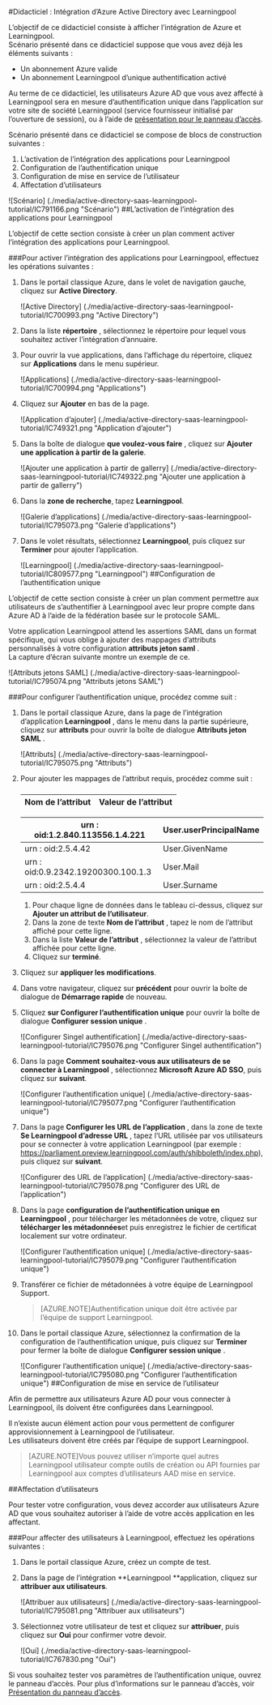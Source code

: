 <properties 
    pageTitle="Didacticiel : Intégration d’Azure Active Directory avec Learningpool | Microsoft Azure" 
    description="Découvrez comment utiliser Learningpool avec Azure Active Directory pour activer l’authentification unique, la mise en service automatisé et bien plus encore !" 
    services="active-directory" 
    authors="jeevansd"  
    documentationCenter="na" 
    manager="femila"/>
<tags 
    ms.service="active-directory" 
    ms.devlang="na" 
    ms.topic="article" 
    ms.tgt_pltfrm="na" 
    ms.workload="identity" 
    ms.date="09/29/2016" 
    ms.author="jeedes" />

#<a name="tutorial-azure-active-directory-integration-with-learningpool"></a>Didacticiel : Intégration d’Azure Active Directory avec Learningpool
  
L’objectif de ce didacticiel consiste à afficher l’intégration de Azure et Learningpool.  
Scénario présenté dans ce didacticiel suppose que vous avez déjà les éléments suivants :

-   Un abonnement Azure valide
-   Un abonnement Learningpool d’unique authentification activé
  
Au terme de ce didacticiel, les utilisateurs Azure AD que vous avez affecté à Learningpool sera en mesure d’authentification unique dans l’application sur votre site de société Learningpool (service fournisseur initialisé par l’ouverture de session), ou à l’aide de [présentation pour le panneau d’accès](active-directory-saas-access-panel-introduction.md).
  
Scénario présenté dans ce didacticiel se compose de blocs de construction suivantes :

1.  L’activation de l’intégration des applications pour Learningpool
2.  Configuration de l’authentification unique
3.  Configuration de mise en service de l’utilisateur
4.  Affectation d’utilisateurs

![Scénario] (./media/active-directory-saas-learningpool-tutorial/IC791166.png "Scénario")
##<a name="enabling-the-application-integration-for-learningpool"></a>L’activation de l’intégration des applications pour Learningpool
  
L’objectif de cette section consiste à créer un plan comment activer l’intégration des applications pour Learningpool.

###<a name="to-enable-the-application-integration-for-learningpool-perform-the-following-steps"></a>Pour activer l’intégration des applications pour Learningpool, effectuez les opérations suivantes :

1.  Dans le portail classique Azure, dans le volet de navigation gauche, cliquez sur **Active Directory**.

    ![Active Directory] (./media/active-directory-saas-learningpool-tutorial/IC700993.png "Active Directory")

2.  Dans la liste **répertoire** , sélectionnez le répertoire pour lequel vous souhaitez activer l’intégration d’annuaire.

3.  Pour ouvrir la vue applications, dans l’affichage du répertoire, cliquez sur **Applications** dans le menu supérieur.

    ![Applications] (./media/active-directory-saas-learningpool-tutorial/IC700994.png "Applications")

4.  Cliquez sur **Ajouter** en bas de la page.

    ![Application d’ajouter] (./media/active-directory-saas-learningpool-tutorial/IC749321.png "Application d’ajouter")

5.  Dans la boîte de dialogue **que voulez-vous faire** , cliquez sur **Ajouter une application à partir de la galerie**.

    ![Ajouter une application à partir de gallerry] (./media/active-directory-saas-learningpool-tutorial/IC749322.png "Ajouter une application à partir de gallerry")

6.  Dans la **zone de recherche**, tapez **Learningpool**.

    ![Galerie d’applications] (./media/active-directory-saas-learningpool-tutorial/IC795073.png "Galerie d’applications")

7.  Dans le volet résultats, sélectionnez **Learningpool**, puis cliquez sur **Terminer** pour ajouter l’application.

    ![Learningpool] (./media/active-directory-saas-learningpool-tutorial/IC809577.png "Learningpool")
##<a name="configuring-single-sign-on"></a>Configuration de l’authentification unique
  
L’objectif de cette section consiste à créer un plan comment permettre aux utilisateurs de s’authentifier à Learningpool avec leur propre compte dans Azure AD à l’aide de la fédération basée sur le protocole SAML.
  
Votre application Learningpool attend les assertions SAML dans un format spécifique, qui vous oblige à ajouter des mappages d’attributs personnalisés à votre configuration **attributs jeton saml** .  
La capture d’écran suivante montre un exemple de ce.

![Attributs jetons SAML] (./media/active-directory-saas-learningpool-tutorial/IC795074.png "Attributs jetons SAML")

###<a name="to-configure-single-sign-on-perform-the-following-steps"></a>Pour configurer l’authentification unique, procédez comme suit :

1.  Dans le portail classique Azure, dans la page de l’intégration d’application **Learningpool** , dans le menu dans la partie supérieure, cliquez sur **attributs** pour ouvrir la boîte de dialogue **Attributs jeton SAML** .

    ![Attributs] (./media/active-directory-saas-learningpool-tutorial/IC795075.png "Attributs")

2.  Pour ajouter les mappages de l’attribut requis, procédez comme suit :

    ###  

  	|Nom de l’attribut                |Valeur de l’attribut            |
  	|------------------------------|---------------------------|

     urn : oid:1.2.840.113556.1.4.221 | User.userPrincipalName
  	|-------------------------------|--------------------------|  
     urn : oid:2.5.4.42|User.GivenName   
  	|urn : oid:0.9.2342.19200300.100.1.3|User.Mail
  	|urn : oid:2.5.4.4|User.Surname

    1.  Pour chaque ligne de données dans le tableau ci-dessus, cliquez sur **Ajouter un attribut de l’utilisateur**.
    2.  Dans la zone de texte **Nom de l’attribut** , tapez le nom de l’attribut affiché pour cette ligne.
    3.  Dans la liste **Valeur de l’attribut** , sélectionnez la valeur de l’attribut affichée pour cette ligne.
    4.  Cliquez sur **terminé**.

3.  Cliquez sur **appliquer les modifications**.

4.  Dans votre navigateur, cliquez sur **précédent** pour ouvrir la boîte de dialogue de **Démarrage rapide** de nouveau.

5.  Cliquez **sur Configurer l’authentification unique** pour ouvrir la boîte de dialogue **Configurer session unique** .

    ![Configurer Singel authentification] (./media/active-directory-saas-learningpool-tutorial/IC795076.png "Configurer Singel authentification")

6.  Dans la page **Comment souhaitez-vous aux utilisateurs de se connecter à Learningpool** , sélectionnez **Microsoft Azure AD SSO**, puis cliquez sur **suivant**.

    ![Configurer l’authentification unique] (./media/active-directory-saas-learningpool-tutorial/IC795077.png "Configurer l’authentification unique")

7.  Dans la page **Configurer les URL de l’application** , dans la zone de texte **Se Learningpool d’adresse URL** , tapez l’URL utilisée par vos utilisateurs pour se connecter à votre application Learningpool (par exemple : https://parliament.preview.learningpool.com/auth/shibboleth/index.php), puis cliquez sur **suivant**.

    ![Configurer des URL de l’application] (./media/active-directory-saas-learningpool-tutorial/IC795078.png "Configurer des URL de l’application")

8.  Dans la page **configuration de l’authentification unique en Learningpool** , pour télécharger les métadonnées de votre, cliquez sur **télécharger les métadonnées**et puis enregistrez le fichier de certificat localement sur votre ordinateur.

    ![Configurer l’authentification unique] (./media/active-directory-saas-learningpool-tutorial/IC795079.png "Configurer l’authentification unique")

9.  Transférer ce fichier de métadonnées à votre équipe de Learningpool Support.

    >[AZURE.NOTE]Authentification unique doit être activée par l’équipe de support Learningpool.

10. Dans le portail classique Azure, sélectionnez la confirmation de la configuration de l’authentification unique, puis cliquez sur **Terminer** pour fermer la boîte de dialogue **Configurer session unique** .

    ![Configurer l’authentification unique] (./media/active-directory-saas-learningpool-tutorial/IC795080.png "Configurer l’authentification unique")
##<a name="configuring-user-provisioning"></a>Configuration de mise en service de l’utilisateur
  
Afin de permettre aux utilisateurs Azure AD pour vous connecter à Learningpool, ils doivent être configurées dans Learningpool.
  
Il n’existe aucun élément action pour vous permettent de configurer approvisionnement à Learningpool de l’utilisateur.  
Les utilisateurs doivent être créés par l’équipe de support Learningpool.

>[AZURE.NOTE]Vous pouvez utiliser n’importe quel autres Learningpool utilisateur compte outils de création ou API fournies par Learningpool aux comptes d’utilisateurs AAD mise en service.

##<a name="assigning-users"></a>Affectation d’utilisateurs
  
Pour tester votre configuration, vous devez accorder aux utilisateurs Azure AD que vous souhaitez autoriser à l’aide de votre accès application en les affectant.

###<a name="to-assign-users-to-learningpool-perform-the-following-steps"></a>Pour affecter des utilisateurs à Learningpool, effectuez les opérations suivantes :

1.  Dans le portail classique Azure, créez un compte de test.

2.  Dans la page de l’intégration **Learningpool **application, cliquez sur **attribuer aux utilisateurs**.

    ![Attribuer aux utilisateurs] (./media/active-directory-saas-learningpool-tutorial/IC795081.png "Attribuer aux utilisateurs")

3.  Sélectionnez votre utilisateur de test et cliquez sur **attribuer**, puis cliquez sur **Oui** pour confirmer votre devoir.

    ![Oui] (./media/active-directory-saas-learningpool-tutorial/IC767830.png "Oui")
  
Si vous souhaitez tester vos paramètres de l’authentification unique, ouvrez le panneau d’accès. Pour plus d’informations sur le panneau d’accès, voir [Présentation du panneau d’accès](active-directory-saas-access-panel-introduction.md).